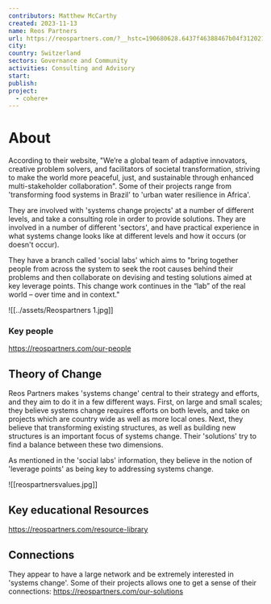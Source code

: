```yaml
---
contributors: Matthew McCarthy
created: 2023-11-13
name: Reos Partners
url: https://reospartners.com/?__hstc=190680628.6437f46388467b04f31202152da3ffac.1699631479885.1700071231873.1700142101720.7&__hssc=190680628.2.1700142101720&__hsfp=3513193844
city: 
country: Switzerland
sectors: Governance and Community
activities: Consulting and Advisory
start: 
publish: 
project:
  - cohere+
---
```


# About 

According to their website, "We’re a global team of adaptive innovators, creative problem solvers, and facilitators of societal transformation, striving to make the world more peaceful, just, and sustainable through enhanced multi-stakeholder collaboration". Some of their projects range from 'transforming food systems in Brazil' to 'urban water resilience in Africa'.

They are involved with 'systems change projects' at a number of different levels, and take a consulting role in order to provide solutions. They are involved in a number of different 'sectors', and have practical experience in what systems change looks like at different levels and how it occurs (or doesn't occur).


They have a branch called 'social labs' which aims to "bring together people from across the system to seek the root causes behind their problems and then collaborate on devising and testing solutions aimed at key leverage points. This change work continues in the “lab” of the real world – over time and in context."

![[../assets/Reospartners 1.jpg]]

### Key people 

https://reospartners.com/our-people

## Theory of Change 

Reos Partners makes 'systems change' central to their strategy and efforts, and they aim to do it in a few different ways. First, on large and small scales; they believe systems change requires efforts on both levels, and take on projects which are country wide as well as more local ones. Next, they believe that transforming existing structures, as well as building new structures is an important focus of systems change. Their 'solutions' try to find a balance between these two dimensions.

As mentioned in the 'social labs' information, they believe in the notion of 'leverage points' as being key to addressing systems change. 

![[reospartnersvalues.jpg]]
## Key educational Resources 

https://reospartners.com/resource-library

## Connections 

They appear to have a large network and be extremely interested in 'systems change'. Some of their projects allows one to get a sense of their connections: https://reospartners.com/our-solutions
